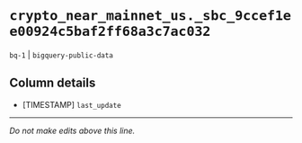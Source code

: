 # `crypto_near_mainnet_us._sbc_9ccef1ee00924c5baf2ff68a3c7ac032`
`bq-1` | `bigquery-public-data`

## Column details
* [TIMESTAMP] `last_update`

-------------------------------------------------------------------------------
*Do not make edits above this line.*
